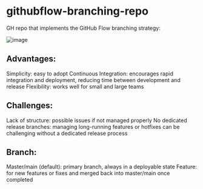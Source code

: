 # githubflow-branching-repo

GH repo that implements the GitHub Flow branching strategy:

![image](https://github.com/user-attachments/assets/dfc311c8-1104-4471-a746-9c8dba3c1998)

## Advantages:
Simplicity: easy to adopt
Continuous Integration: encourages rapid integration and deployment, reducing time between development and release
Flexibility: works well for small and large teams

## Challenges:
Lack of structure: possible issues if not managed properly
No dedicated release branches: managing long-running features or hotfixes can be challenging without a dedicated release process

## Branch:
Master/main (default): primary branch, always in a deployable state
Feature: for new features or fixes and merged back into master/main once completed
